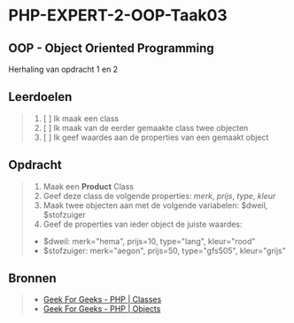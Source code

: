 # PHP-EXPERT-2-OOP-Taak03

## OOP - Object Oriented Programming

Herhaling van opdracht 1 en 2

## Leerdoelen
> 1. [ ] Ik maak een class
> 2. [ ] Ik maak van de eerder gemaakte class twee objecten
> 3. [ ] Ik geef waardes aan de properties van een gemaakt object

## Opdracht

> 1. Maak een __Product__ Class
> 2. Geef deze class de volgende properties: _merk_, _prijs_, _type_, _kleur_
> 3. Maak twee objecten aan met de volgende variabelen: $dweil, $stofzuiger
> 4. Geef de properties van ieder object de juiste waardes: 
> - $dweil: merk="hema", prijs=10, type="lang", kleur="rood"
> - $stofzuiger: merk="aegon", prijs=50, type="gfs505", kleur="grijs"

## Bronnen

> * [Geek For Geeks - PHP | Classes](https://www.geeksforgeeks.org/php-classes/)
> * [Geek For Geeks - PHP | Objects](https://www.geeksforgeeks.org/php-objects/)
